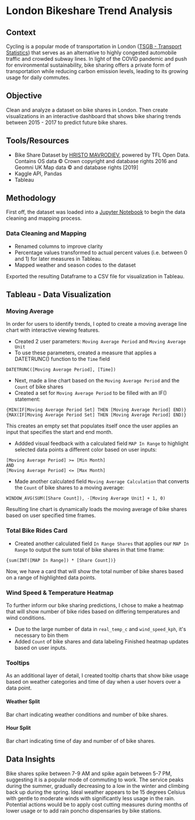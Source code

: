 # London Bikeshare Trend Analysis

## Context
Cycling is a popular mode of transportation in London ([TSGB - Transport Statistics](https://www.gov.uk/government/statistics/transport-statistics-great-britain-2021/transport-statistics-great-britain-2021#overview-of-transport-statistics)) that serves as an alternative to highly congested automobile traffic and crowded subway lines. In light of the COVID pandemic and push for environmental sustainability, bike sharing offers a private form of transportation while reducing carbon emission levels, leading to its growing usage for daily commutes.

## Objective
Clean and analyze a dataset on bike shares in London. Then create visualizations in an interactive dashboard that shows bike sharing trends between 2015 - 2017 to predict future bike shares.

## Tools/Resources 
* Bike Share Dataset by [HRISTO MAVRODIEV](https://www.kaggle.com/datasets/hmavrodiev/london-bike-sharing-dataset), powered by TFL Open Data. Contains OS data © Crown copyright and database rights 2016 and Geomni UK Map data © and database rights [2019]
* Kaggle API, Pandas
* Tableau

## Methodology
First off, the dataset was loaded into a [Jupyter Notebook](file) to begin the data cleaning and mapping process.
### Data Cleaning and Mapping
* Renamed columns to improve clarity
* Percentage values transformed to actual percent values (i.e. between 0 and 1) for later measures in Tableau.
* Mapped weather and season codes to the dataset

Exported the resulting Dataframe to a CSV file for visualization in Tableau.
## Tableau - Data Visualization
### Moving Average
In order for users to identify trends, I opted to create a moving average line chart with interactive viewing features.
* Created 2 user parameters: ```Moving Average Period``` and ```Moving Average Unit```
* To use these parameters, created a measure that applies a DATETRUNC() function to the ```Time``` field
```
DATETRUNC([Moving Average Period], [Time])
```
* Next, made a line chart based on the ```Moving Average Period``` and the ```Count``` of bike shares
* Created a set for ```Moving Average Period``` to be filled with an IF() statement:
```
{MIN(IF[Moving Average Period Set] THEN [Moving Average Period] END)}
{MAX(IF[Moving Average Period Set] THEN [Moving Average Period] END)}
```
This creates an empty set that populates itself once the user applies an input that specifies the start and end month. 
* Addded visual feedback with a calculated field ```MAP In Range``` to highlight selected data points a different color based on user inputs:
```
[Moving Average Period] >= [Min Month]
AND
[Moving Average Period] <= [Max Month]
```
* Made another calculated field ```Moving Average Calculation``` that converts the ```Count``` of bike shares to a moving average:
```
WINDOW_AVG(SUM([Share Count]), -[Moving Average Unit] + 1, 0)
```
Resulting line chart is dynamically loads the moving average of bike shares based on user specified time frames.
### Total Bike Rides Card
* Created another calculated field ```In Range Shares``` that applies our ```MAP In Range``` to output the sum total of bike shares in that time frame:
```
{sum(INT([MAP In Range]) * [Share Count])}
```
Now, we have a card that will show the total number of bike shares based on a range of highlighted data points.
### Wind Speed & Temperature Heatmap
To further inform our bike sharing predictions, I chose to make a heatmap that will show number of bike rides based on differing temperatures and wind conditions.
* Due to the large number of data in ```real_temp_c``` and ```wind_speed_kph```, it's necessary to bin them
* Added ```Count``` of bike shares and data labeling
Finished heatmap updates based on user inputs.
### Tooltips
As an additional layer of detail, I created tooltip charts that show bike usage based on weather categories and time of day when a user hovers over a data point.
#### Weather Split
Bar chart indicating weather conditions and number of bike shares.
#### Hour Split
Bar chart indicating time of day and number of of bike shares.
## Data Insights
Bike shares spike between 7-9 AM and spike again between 5-7 PM, suggesting it is a popular mode of commuting to work. The service peaks during the summer, gradually decreasing to a low in the winter and climbing back up during the spring. Ideal weather appears to be 15 degrees Celsius with gentle to moderate winds with significantly less usage in the rain. Potential actions would be to apply cost cutting measures during months of lower usage or to add rain poncho dispensaries by bike stations.
